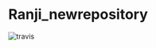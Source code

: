 # Ranji_newrepository
![travis](https://travis-ci.org/ranjithashavi/Ranji_newrepository.svg?branch=master)
